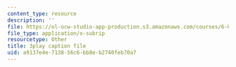 ```yaml
---
content_type: resource
description: ''
file: https://ol-ocw-studio-app-production.s3.amazonaws.com/courses/6-042j-mathematics-for-computer-science-spring-2015/a9137e4e713856c6bb8eb2740feb70a7_3WDzxt5p8c.vtt
file_type: application/x-subrip
resourcetype: Other
title: 3play caption file
uid: a9137e4e-7138-56c6-bb8e-b2740feb70a7
---
```

